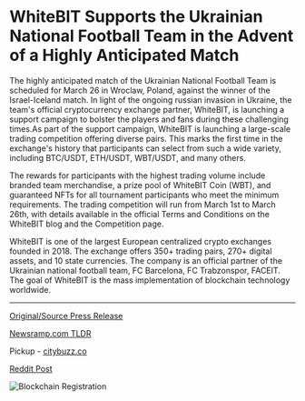 # WhiteBIT Supports the Ukrainian National Football Team in the Advent of a Highly Anticipated Match

The highly anticipated match of the Ukrainian National Football Team is scheduled for March 26 in Wroclaw, Poland, against the winner of the Israel-Iceland match. In light of the ongoing russian invasion in Ukraine, the team's official cryptocurrency exchange partner, WhiteBIT, is launching a support campaign to bolster the players and fans during these challenging times.As part of the support campaign, WhiteBIT is launching a large-scale trading competition offering diverse pairs. This marks the first time in the exchange's history that participants can select from such a wide variety, including BTC/USDT, ETH/USDT, WBT/USDT, and many others.

The rewards for participants with the highest trading volume include branded team merchandise, a prize pool of WhiteBIT Coin (WBT), and guaranteed NFTs for all tournament participants who meet the minimum requirements. The trading competition will run from March 1st to March 26th, with details available in the official Terms and Conditions on the WhiteBIT blog and the Competition page.

WhiteBIT is one of the largest European centralized crypto exchanges founded in 2018. The exchange offers 350+ trading pairs, 270+ digital assets, and 10 state currencies. The company is an official partner of the Ukrainian national football team, FC Barcelona, FC Trabzonspor, FACEIT. The goal of WhiteBIT is the mass implementation of blockchain technology worldwide. 

---

[Original/Source Press Release](https://blockchainwire.io/press-release/whitebit-supports-the-ukrainian-national-football-team-in-the-advent-of-a-highly-anticipated-match-1)
                    

[Newsramp.com TLDR](https://newsramp.com/curated-news/whitebit-launches-support-campaign-for-ukrainian-national-football-team/b19bd472a95e851bc12eb4c0fe3fc4ae) 


Pickup - [citybuzz.co](https://citybuzz.co/2024/03/08/whitebit-rallies-support-for-ukrainian-national-football-team-amidst-conflict)
 



[Reddit Post](https://www.reddit.com/r/newsramp/comments/1bb4x6l/whitebit_launches_support_campaign_for_ukrainian/) 



![Blockchain Registration](https://cdn.newsramp.app/blockchainwire/qrcode/243/8/pitapicosNWp.webp)